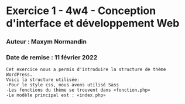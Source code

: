 # Exercice 1 - 4w4 - Conception d'interface et développement Web
### Auteur : Maxym Normandin
### Date de remise : 11 février 2022
```
Cet exercice nous a permis d'introduire la structure de thème WordPress.
Voici la structure utilisée:
-Pour le style css, nous avons utilisé Sass
-Les fonctions du thème se trouvent dans «fonction.php»
-Le modèle principal est : «index.php»
